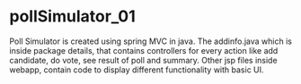 # pollSimulator_01
Poll Simulator is created using spring MVC in java.
The addinfo.java which is inside package details, that contains controllers for every action like add candidate, do vote, see result of poll and summary.
Other jsp files inside webapp, contain code to display different functionality with basic UI. 
